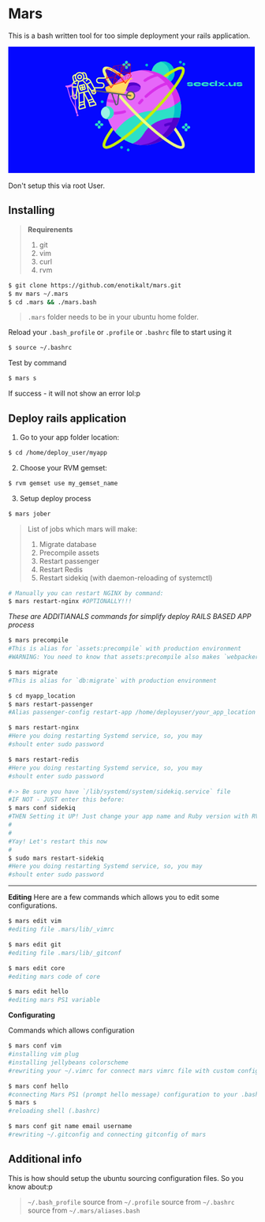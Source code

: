 # Mars
This is a bash written tool for too simple deployment your rails application.

![logo](https://github.com/seedx-inc/mars/blob/master/mars_logo.png?raw=true)

 Don't setup this via root User.
 
## Installing

> **Requirenents**
> 1. git
> 2. vim
> 3. curl
> 4. rvm

```bash
$ git clone https://github.com/enotikalt/mars.git
$ mv mars ~/.mars
$ cd .mars && ./mars.bash
```
> `.mars` folder needs to be in your ubuntu home folder.

Reload your `.bash_profile` or `.profile` or `.bashrc` file to start using it
```bash
$ source ~/.bashrc
```
Test by command
```bash
$ mars s
```
If success - it will not show an error lol:p

## Deploy rails application

1. Go to your app folder location:
```bash
$ cd /home/deploy_user/myapp
```

2. Choose your RVM gemset:
```bash
$ rvm gemset use my_gemset_name
```
3. Setup deploy process

```bash
$ mars jober
```
> List of jobs which mars will make:
> 1. Migrate database
> 2. Precompile assets
> 3. Restart passenger
> 4. Restart Redis 
> 5. Restart sidekiq (with daemon-reloading of systemctl)
```bash
# Manually you can restart NGINX by command:
$ mars restart-nginx #OPTIONALLY!!! 
```

_These are ADDITIANALS commands for simplify deploy RAILS BASED APP process_
```bash
$ mars precompile
#This is alias for `assets:precompile` with production environment 
#WARNING: You need to know that assets:precompile also makes `webpacker:compile` even if you don't using sprockets gem!
```

```bash
$ mars migrate
#This is alias for `db:migrate` with production environment
```

```bash
$ cd myapp_location
$ mars restart-passenger
#Alias passenger-config restart-app /home/deployuser/your_app_location
```

```bash
$ mars restart-nginx
#Here you doing restarting Systemd service, so, you may
#shoult enter sudo password
```

```bash
$ mars restart-redis
#Here you doing restarting Systemd service, so, you may
#shoult enter sudo password
```

```bash
#-> Be sure you have `/lib/systemd/system/sidekiq.service` file
#IF NOT - JUST enter this before:
$ mars conf sidekiq
#THEN Setting it UP! Just change your app name and Ruby version with RVM gemset inside `sidekiq.service` file.
#
#
#Yay! Let's restart this now
# 
$ sudo mars restart-sidekiq
#Here you doing restarting Systemd service, so, you may
#shoult enter sudo password
```

----------------------------------------------------------

**Editing**
Here are a few commands which allows you to edit some configurations.

```bash
$ mars edit vim
#editing file .mars/lib/_vimrc
```

```bash
$ mars edit git
#editing file .mars/lib/_gitconf
```

```bash
$ mars edit core
#editing mars code of core
```

```bash
$ mars edit hello
#editing mars PS1 variable
```

**Configurating**

Commands which allows configuration

```bash
$ mars conf vim
#installing vim plug
#installing jellybeans colorscheme
#rewriting your ~/.vimrc for connect mars vimrc file with custom configuration
```

```bash
$ mars conf hello
#connecting Mars PS1 (prompt hello message) configuration to your .bashrc 
$ mars s
#reloading shell (.bashrc)
```

```bash
$ mars conf git name email username
#rewriting ~/.gitconfig and connecting gitconfig of mars
```


## Additional info

This is how should setup the ubuntu sourcing configuration files.
So you know about:p


> `~/.bash_profile` source from `~/.profile` source from `~/.bashrc` source from `~/.mars/aliases.bash`


